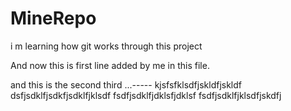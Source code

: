 MineRepo
========

i m learning how git works through this project

And now this is first line added by me in this file.

and this is the second third ...-----
kjsfsfklsdfjskldfjskldf
dsfjsdklfjsdkfjsdklfjklsdf
fsdfjsdklfjdklsfjdklsf
fsdfjsdklfjklsdfjskdfj
